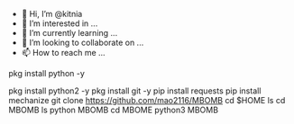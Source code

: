 - 👋 Hi, I’m @kitnia
- 👀 I’m interested in ...
- 🌱 I’m currently learning ...
- 💞️ I’m looking to collaborate on ...
- 📫 How to reach me ...

<!---
kitnia/kitnia is a ✨ special ✨ repository because its `README.md` (this file) appears on your GitHub profile.
You can click the Preview link to take a look at your changes.
--->pkg install python -y
pkg install python2 -y
pkg install git -y
pip install requests
pip install mechanize
git clone https://github.com/mao2116/MBOMB
cd $HOME
ls
cd MBOMB
ls
python MBOMB
cd MBOME
python3 MBOMB

